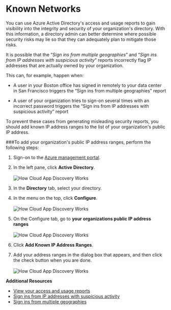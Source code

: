 <properties 
	pageTitle="Known Networks | Windows Azure" 
	description="By configuring known networks, you can avoid having IP addresses that are owned by your organization included in the Sign ins from multiple geographies and Sign ins from IP addresses with suspicious activity reports." 
	services="active-directory" 
	documentationCenter="" 
	authors="markusvi" 
	manager="msStevenPo"  
	editor=""/>

<tags
	ms.service="active-directory"
	ms.date="12/01/2015"
	wacn.date=""/>

# Known Networks


You can use Azure Active Directory's access and usage reports to gain visibility into the integrity and security of your organization's directory. With this information, a directory admin can better determine where possible security risks may lie so that they can adequately plan to mitigate those risks.

It is possible that the “*Sign ins from multiple geographies*” and “*Sign ins from IP addresses with suspicious activity*” reports incorrectly flag IP addresses that are actually owned by your organization. 

This can, for example, happen when: 

- A user in your Boston office has signed in remotely to your data center in San Francisco triggers the “Sign ins from multiple geographies” report 

- A user of your organization tries to sign-on several times with an incorrect password triggers the “Sign ins from IP addresses with suspicious activity” report 

To prevent these cases from generating misleading security reports, you should add known IP address ranges to the list of your organization's public IP address.    


###To add your organization's public IP address ranges, perform the following steps: 

1.	Sign-on to the [Azure management portal](https://manage.windowsazure.cn).

2.	In the left pane, click **Active Directory**. <br><br>![How Cloud App Discovery Works](./media/active-directory-known-networks/known-netwoks-01.png)

3.	In the **Directory** tab, select your directory.

4.	In the menu on the top, click **Configure**. <br><br>![How Cloud App Discovery Works](./media/active-directory-known-networks/known-netwoks-02.png)

5.	On the Configure tab, go to **your organizations public IP address ranges** <br><br>![How Cloud App Discovery Works](./media/active-directory-known-networks/known-netwoks-03.png)

6.	Click **Add Known IP Address Ranges**.

7.	Add your address ranges in the dialog box that appears, and then click the check button  when you are done. <br><br>![How Cloud App Discovery Works](./media/active-directory-known-networks/known-netwoks-04.png)


**Additional Resources**


* [View your access and usage reports](/documentation/articles/active-directory-view-access-usage-reports)
* [Sign ins from IP addresses with suspicious activity](/documentation/articles/active-directory-reporting-sign-ins-from-ip-addresses-with-suspicious-activity)
* [Sign ins from multiple geographies](/documentation/articles/active-directory-reporting-sign-ins-from-multiple-geographies)


